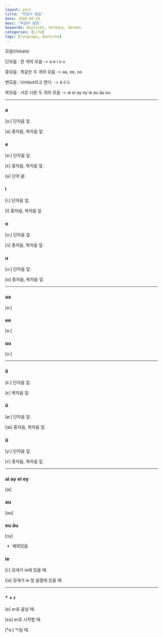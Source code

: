 ```yaml
---
layout: post
title: "독일어 발음"
date: 2020-09-28
desc: "독일어 발음"
keywords: Deutsche, Germany, German
categories: [Life]
tags: [language, deutsche]
---
```


모음(Vokale)

단모음 : 한 개의 모음  ->  a e i o u

중모음 : 똑같은 두 개의 모음 -> aa, ee, oo

변모음 : Umlaut라고 한다. -> ä ö ü

복모음 : 서로 다른 두 개의 모음 -> ai ei ay ey ie au äu eu

---

### a

[a:] 단자음 앞.

[a] 중자음, 복자음 앞.

### e

[e:] 단자음 앞.

[ε] 중자음, 복자음 앞.

[ə] 단어 끝.

### i

[i:] 단자음 앞.

[I] 중자음, 복자음 앞.

### o

[o:] 단자음 앞.

[ɔ] 중자음, 복자음 앞.

### u

[u:] 단자음 앞.

[ʊ] 중자음, 복자음 앞.

___

### aa

[a:]

### ee

[e:]

### oo

[o:]

___

### ä

[ε:] 단자음 앞.

[ε] 복자음 앞.

### ö

[ø:] 단자음 앞.

[œ] 중자음, 복자음 앞.

### ü

[y:] 단자음 앞.

[ʏ] 중자음, 복자음 앞.

___

### ai ay ei ey

[ai]

### au

[aʊ]

### eu äu

[ɔy]

* 예외있음

### ie

[i:] 강세가 ie에 있을 때.

[iə] 강세가 ie 앞 음절에 있을 때.

___

### * + r

[ɐ] er로 끝날 때.

[εə] er로 시작할 때.

[*ə:] *r일 때.
